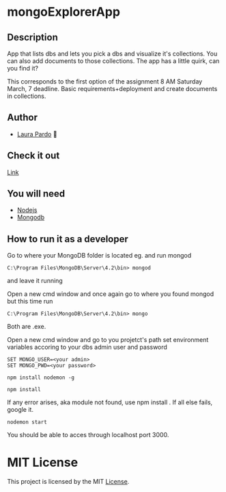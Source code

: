 # mongoExplorerApp
## Description
App that lists dbs and lets you pick a dbs and visualize it's collections. You can also add documents to those collections. The app has a little quirk, can you find it?

This corresponds to the first option of the assignment 8 AM Saturday March, 7 deadline. Basic requirements+deployment and create documents in collections. 
## Author

- [Laura Pardo](https://laupardo.github.io/index.html)   :girl:

## Check it out
[Link](https://mongoexplorerlpb.herokuapp.com/)

## You will need 
- [Nodejs](https://nodejs.org/es/download/)
- [Mongodb](https://www.mongodb.com/download-center/community)

## How to run it as a developer 
Go to where your MongoDB folder is located eg. and run mongod
```
C:\Program Files\MongoDB\Server\4.2\bin> mongod
```
and leave it running

Open a new cmd window and once again go to where you found mongod but this time run
```
C:\Program Files\MongoDB\Server\4.2\bin> mongo
```
Both are .exe.

Open a new cmd window and go to you projetct's path set environment variables accoring to your dbs admin user and password

```
SET MONGO_USER=<your admin>
SET MONGO_PWD=<your password>
```

```
npm install nodemon -g
```
```
npm install
```
If any error arises, aka module not found, use npm install <module name>. If all else fails, google it.
  
```
nodemon start
```
You should be able to acces through localhost port 3000.
  
# MIT License 
This project is licensed by the MIT [License](https://github.com/laupardo/mongoExplorerApp/LICENSE).
